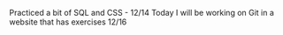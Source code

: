 Practiced a bit of SQL and CSS - 12/14
Today I will be working on Git in a website that has exercises 12/16
